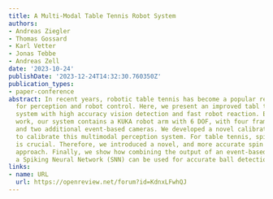 ```yaml
---
title: A Multi-Modal Table Tennis Robot System
authors:
- Andreas Ziegler
- Thomas Gossard
- Karl Vetter
- Jonas Tebbe
- Andreas Zell
date: '2023-10-24'
publishDate: '2023-12-24T14:32:30.760350Z'
publication_types:
- paper-conference
abstract: In recent years, robotic table tennis has become a popular research challenge
  for perception and robot control. Here, we present an improved tabl tennis robot
  system with high accuracy vision detection and fast robot reaction. Based on previous
  work, our system contains a KUKA robot arm with 6 DOF, with four frame-based cameras
  and two additional event-based cameras. We developed a novel calibration approach
  to calibrate this multimodal perception system. For table tennis, spin estimation
  is crucial. Therefore, we introduced a novel, and more accurate spin estimation
  approach. Finally, we show how combining the output of an event-based camera and
  a Spiking Neural Network (SNN) can be used for accurate ball detection.
links:
- name: URL
  url: https://openreview.net/forum?id=KdnxLFwhQJ
---
```

